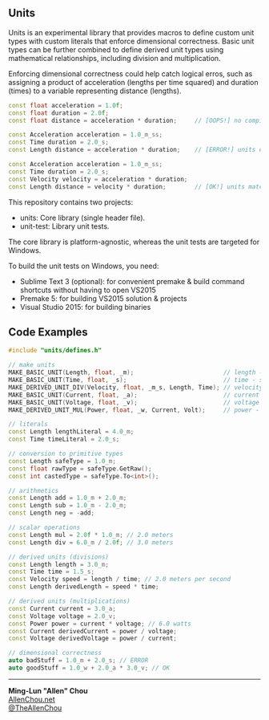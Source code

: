 ## Units

Units is an experimental library that provides macros to define custom unit types with custom literals that enforce dimensional correctness. Basic unit types can be further combined to define derived unit types using mathematical relationships, including division and multiplication.

Enforcing dimensional correctness could help catch logical erros, such as assigning a product of acceleration (lengths per time squared) and duration (times) to a variable representing distance (lengths).

```C++
const float acceleration = 1.0f;
const float duration = 2.0f;
const float distance = acceleration * duration;     // [OOPS!] no compiler error

const Acceleration acceleration = 1.0_m_ss;
const Time duration = 2.0_s;
const Length distance = acceleration * duration;    // [ERROR!] units don't match, trying to assign velocity (m/s) to length (m)

const Acceleration acceleration = 1.0_m_ss;
const Time duration = 2.0_s;
const Velocity velocity = acceleration * duration;
const Length distance = velocity * duration;        // [OK!] units match!
```

This repository contains two projects:  
  * units: Core library (single header file).
  * unit-test: Library unit tests.

The core library is platform-agnostic, whereas the unit tests are targeted for Windows.

To build the unit tests on Windows, you need:  
  * Sublime Text 3 (optional): for convenient premake & build command shortcuts without having to open VS2015
  * Premake 5: for building VS2015 solution & projects
  * Visual Studio 2015: for building binaries


## Code Examples
```C++
#include "units/defines.h"

// make units
MAKE_BASIC_UNIT(Length, float, _m);                         // length - meter (m)
MAKE_BASIC_UNIT(Time, float, _s);                           // time - second (s)
MAKE_DERIVED_UNIT_DIV(Velocity, float, _m_s, Length, Time); // velocity - meters per second (m/s)
MAKE_BASIC_UNIT(Current, float, _a);                        // current - Ampere (a)
MAKE_BASIC_UNIT(Voltage, float, _v);                        // voltage - Volt (v)
MAKE_DERIVED_UNIT_MUL(Power, float, _w, Current, Volt);     // power - Watt (w)

// literals
const Length lengthLiteral = 4.0_m;
const Time timeLiteral = 2.0_s;

// conversion to primitive types
const Length safeType = 1.0_m;
const float rawType = safeType.GetRaw();
const int castedType = safeType.To<int>();

// arithmetics
const Length add = 1.0_m + 2.0_m;
const Length sub = 1.0_m - 2.0_m;
const Length neg = -add;

// scalar operations
const Length mul = 2.0f * 1.0_m; // 2.0 meters
const Length div = 6.0_m / 2.0f; // 3.0 meters

// derived units (divisions)
const Length length = 3.0_m;
const Time time = 1.5_s;
const Velocity speed = length / time; // 2.0 meters per second
const Length derivedLength = speed * time;

// derived units (multiplications)
const Current current = 3.0_a;
const Voltage voltage = 2.0_v;
const Power power = current * voltage; // 6.0 watts
const Current derivedCurrent = power / voltage;
const Voltage derivedVoltage = power / current;

// dimensional correctness
auto badStuff = 1.0_m + 2.0_s; // ERROR
auto goodStuff = 1.0_w + 2.0_a * 3.0_v; // OK
```

----
**Ming-Lun "Allen" Chou**  
[AllenChou.net](http://AllenChou.net)  
[@TheAllenChou](http://twitter.com/TheAllenChou)  

